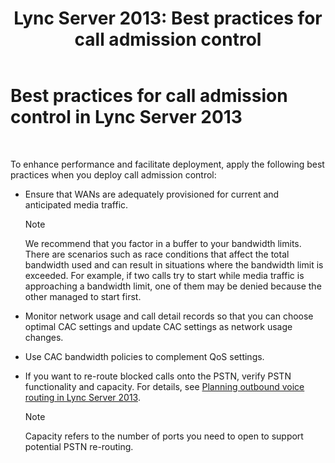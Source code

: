 ﻿---
title: 'Lync Server 2013: Best practices for call admission control'
TOCTitle: Best practices for call admission control
ms:assetid: 97173cca-8175-4ae2-a247-eb7ef809da93
ms:mtpsurl: https://technet.microsoft.com/en-us/library/Gg398770(v=OCS.15)
ms:contentKeyID: 48184913
ms.date: 07/23/2014
mtps_version: v=OCS.15
---

# Best practices for call admission control in Lync Server 2013

 


To enhance performance and facilitate deployment, apply the following best practices when you deploy call admission control:

  - Ensure that WANs are adequately provisioned for current and anticipated media traffic.
    

    > [!NOTE]
    > We recommend that you factor in a buffer to your bandwidth limits. There are scenarios such as race conditions that affect the total bandwidth used and can result in situations where the bandwidth limit is exceeded. For example, if two calls try to start while media traffic is approaching a bandwidth limit, one of them may be denied because the other managed to start first.



  - Monitor network usage and call detail records so that you can choose optimal CAC settings and update CAC settings as network usage changes.

  - Use CAC bandwidth policies to complement QoS settings.

  - If you want to re-route blocked calls onto the PSTN, verify PSTN functionality and capacity. For details, see [Planning outbound voice routing in Lync Server 2013](lync-server-2013-planning-outbound-voice-routing.md).
    

    > [!NOTE]
    > Capacity refers to the number of ports you need to open to support potential PSTN re-routing.


